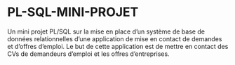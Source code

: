 # PL-SQL-MINI-PROJET
Un mini projet PL/SQL sur la mise en place d’un système de base de données relationnelles d’une application de mise en contact de demandes et d’offres d’emploi.  Le but de cette application est de mettre en contact des CVs de demandeurs d’emploi et les offres d’entreprises. 
